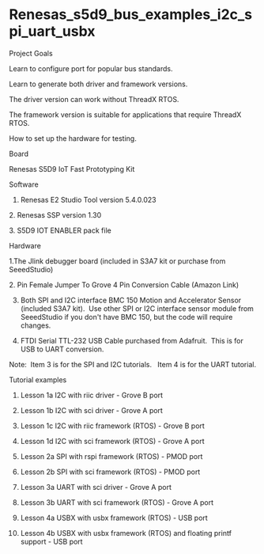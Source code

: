 # Renesas_s5d9_bus_examples_i2c_spi_uart_usbx

Project Goals

Learn to configure port for popular bus standards.

Learn to generate both driver and framework versions. 

The driver version can work without ThreadX RTOS.

The framework version is suitable for applications that require ThreadX RTOS.

How to set up the hardware for testing.

Board



Renesas S5D9 IoT Fast Prototyping Kit



Software



1. Renesas E2 Studio Tool version 5.4.0.023

2. Renesas SSP version 1.30

3. S5D9 IOT ENABLER pack file





Hardware



1.The Jlink debugger board (included in S3A7 kit or purchase from SeeedStudio)

2. Pin Female Jumper To Grove 4 Pin Conversion Cable (Amazon Link)

3. Both SPI and I2C interface BMC 150 Motion and Accelerator Sensor (included S3A7 kit).  Use other SPI or I2C interface sensor module from SeeedStudio if you don't have BMC 150, but the code will require changes.

4. FTDI Serial TTL-232 USB Cable purchased from Adafruit.  This is for USB to UART conversion.



Note:  Item 3 is for the SPI and I2C tutorials.   Item 4 is for the UART tutorial.



Tutorial examples



1. Lesson 1a I2C with riic driver - Grove B port

2. Lesson 1b I2C with sci driver - Grove A port

3. Lesson 1c I2C with riic framework (RTOS) - Grove B port

4. Lesson 1d I2C with sci framework (RTOS) - Grove A port

5. Lesson 2a SPI with rspi framework (RTOS) - PMOD port

6. Lesson 2b SPI with sci framework (RTOS) - PMOD port

7. Lesson 3a UART with sci driver - Grove A port

8. Lesson 3b UART with sci framework (RTOS) - Grove A port

9. Lesson 4a USBX with usbx framework (RTOS) - USB port

10. Lesson 4b USBX with usbx framework (RTOS) and floating printf support - USB port

